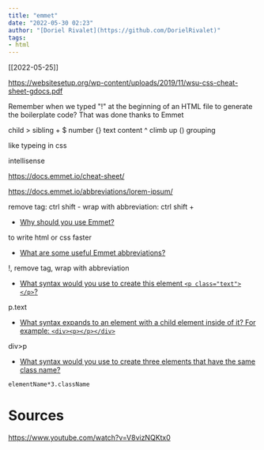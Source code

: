 ```yaml
---
title: "emmet"
date: "2022-05-30 02:23"
author: "[Doriel Rivalet](https://github.com/DorielRivalet)"
tags:
- html
---
```



[[2022-05-25]]

https://websitesetup.org/wp-content/uploads/2019/11/wsu-css-cheat-sheet-gdocs.pdf

Remember when we typed "!" at the beginning of an HTML file to generate the boilerplate code? That was done thanks to Emmet



child >
sibling +
$ number
{} text content
^ climb up
() grouping

like typeing in css

intellisense

https://docs.emmet.io/cheat-sheet/

https://docs.emmet.io/abbreviations/lorem-ipsum/

remove tag: ctrl shift -
wrap with abbreviation: ctrl shift + 

-   [Why should you use Emmet?](https://www.theodinproject.com/lessons/node-path-intermediate-html-and-css-emmet#emmet)

to write html or css faster

-   [What are some useful Emmet abbreviations?](https://www.theodinproject.com/lessons/node-path-intermediate-html-and-css-emmet#emmet)

!, remove tag, wrap with abbreviation

-   [What syntax would you use to create this element `<p class="text"></p>`?](https://docs.emmet.io/cheat-sheet/)

p.text

-   [What syntax expands to an element with a child element inside of it? For example: `<div><p></p></div>`](https://docs.emmet.io/cheat-sheet/)

div>p

-   [What syntax would you use to create three elements that have the same class name?](https://docs.emmet.io/cheat-sheet/)

```elementName*3.className```

# Sources

https://www.youtube.com/watch?v=V8vizNQKtx0

